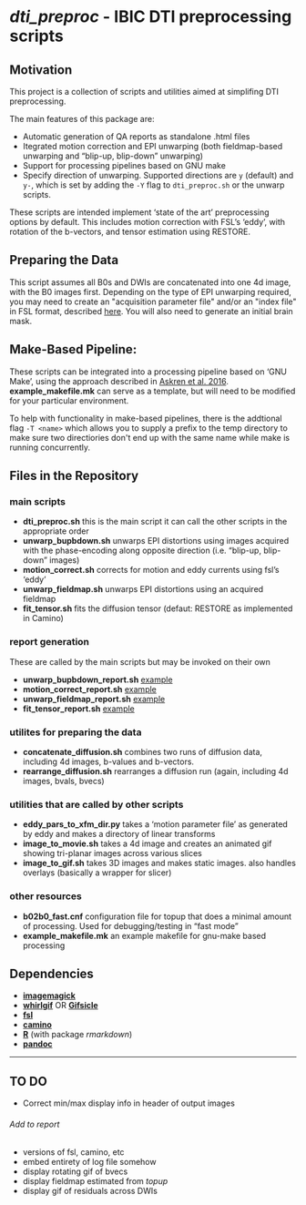 # *dti_preproc* - IBIC DTI preprocessing scripts

## Motivation
This project is a collection of scripts and utilities aimed at simplifing DTI preprocessing.

The main features of this package are: 

* Automatic generation of QA reports as standalone .html files
* Itegrated motion correction and EPI unwarping (both fieldmap-based unwarping and “blip-up, blip-down” unwarping)
* Support for processing pipelines based on GNU make
* Specify direction of unwarping. Supported directions are `y` (default) and `y-`, which is set by adding the `-Y` flag to `dti_preproc.sh` or the unwarp scripts.

These scripts are intended implement ‘state of the art’ preprocessing options by default. This includes motion correction with FSL’s ‘eddy’, with rotation of the b-vectors, and tensor estimation using RESTORE.


## Preparing the Data

   This script assumes all B0s and DWIs are concatenated into one 4d image, with the B0 images first. Depending on the type of EPI unwarping required, you may need to create an "acquisition parameter file" and/or an "index file" in FSL format, described [here](http://fsl.fmrib.ox.ac.uk/fsl/fslwiki/eddy/Faq#Why_do_I_need_more_than_two_rows_in_my_--acqp_file). You will also need to generate an initial brain mask.


## Make-Based Pipeline:

   These scripts can be integrated into a processing pipeline based on ‘GNU Make’, using the approach described in [Askren et al. 2016](http://journal.frontiersin.org/article/10.3389/fninf.2016.00002/full). **example_makefile.mk** can serve as a template, but will need to be modified for your particular environment.

   To help with functionality in make-based pipelines, there is the addtional flag `-T <name>` which allows you to supply a prefix to the temp directory to make sure two directiories don't end up with the same name while make is running concurrently.


## Files in the Repository

### main scripts

* **dti_preproc.sh** this is the main script it can call the other scripts in the appropriate order
* **unwarp_bupbdown.sh** unwarps EPI distortions using images acquired with the phase-encoding along opposite direction (i.e. “blip-up, blip-down” images)
* **motion_correct.sh** corrects for motion and eddy currents using fsl’s ‘eddy’
* **unwarp_fieldmap.sh** unwarps EPI distortions using an acquired fieldmap
* **fit_tensor.sh** fits the diffusion tensor (defaut: RESTORE as implemented in Camino)

### report generation
These are called by the main scripts but may be invoked on their own

* **unwarp\_bupbdown\_report.sh** [example](http://danjonpeterson.github.io/unwarp_bupbdown_report.html)  
* **motion\_correct\_report.sh** [example](http://danjonpeterson.github.io/motion_correct_report.html)
* **unwarp\_fieldmap\_report.sh** [example](http://danjonpeterson.github.io/unwarp_fieldmap_report.html)
* **fit\_tensor\_report.sh** [example](http://danjonpeterson.github.io/fit_tensor_report.html)


### utilites for preparing the data

* **concatenate_diffusion.sh** combines two runs of diffusion data, including 4d images, b-values and b-vectors.
* **rearrange_diffusion.sh** rearranges a diffusion run (again, including 4d images, bvals, bvecs)   


### utilities that are called by other scripts

* **eddy\_pars\_to\_xfm\_dir.py** takes a ‘motion parameter file’ as generated by eddy and makes a directory of linear transforms
* **image\_to\_movie.sh** takes a 4d image and creates an animated gif showing tri-planar images across various slices
* **image\_to\_gif.sh** takes 3D images and makes static images. also handles overlays (basically a wrapper for slicer)

### other resources

* **b02b0_fast.cnf** configuration file for topup that does a minimal amount of processing. Used for debugging/testing in “fast mode”
* **example_makefile.mk** an example makefile for gnu-make based processing


## Dependencies

* [**imagemagick**](http://www.imagemagick.org/script/index.php)
* [**whirlgif**](http://www.astro.auth.gr/~simos/cgi-bin/PDEs/Hyperbolic/whirlgif.c) OR [**Gifsicle**](https://www.lcdf.org/gifsicle/)
* [**fsl**](http://fsl.fmrib.ox.ac.uk/fsl/fslwiki/FslInstallation) 
* [**camino**](http://web4.cs.ucl.ac.uk/research/medic/camino/pmwiki/pmwiki.php?n=Main.Guide)
* [**R**](https://www.r-project.org/) (with package *rmarkdown*)
* [**pandoc**](http://pandoc.org/installing.html)

----

## TO DO
* Correct min/max display info in header of output images

###### Add to report
* versions of fsl, camino, etc
* embed entirety of log file somehow
* display rotating gif of bvecs
* display fieldmap estimated from *topup*
* display gif of residuals across DWIs
